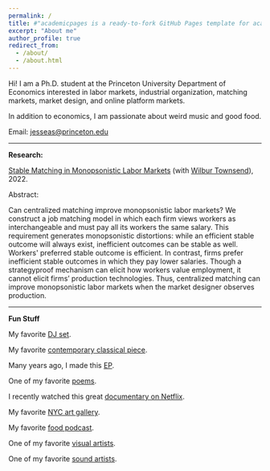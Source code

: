 ```yaml
---
permalink: /
title: #"academicpages is a ready-to-fork GitHub Pages template for academic personal websites"
excerpt: "About me"
author_profile: true
redirect_from: 
  - /about/
  - /about.html
---
```


Hi! I am a Ph.D. student at the Princeton University Department of Economics interested in labor markets, industrial organization, matching markets, market design, and online platform markets.

In addition to economics, I am passionate about weird music and good food.

Email: jesseas@princeton.edu

---

**Research:**

[Stable Matching in Monopsonistic Labor Markets](https://wilburtownsend.github.io/papers/market%20design%20monopsony.pdf) (with [Wilbur Townsend](https://wilburtownsend.github.io)), 2022.

Abstract:


Can centralized matching improve monopsonistic labor markets? We construct a job matching model in which each firm views workers as interchangeable and must pay all its workers the same salary. This requirement generates monopsonistic distortions: while an efficient stable outcome will always exist, inefficient outcomes can be stable as well. Workers' preferred stable outcome is efficient. In contrast, firms prefer inefficient stable outcomes in which they pay lower salaries. Though a strategyproof mechanism can elicit how workers value employment, it cannot elicit firms’ production technologies. Thus, centralized matching can improve monopsonistic labor markets when the market designer observes production.

---

**Fun Stuff**

My favorite [DJ set](https://www.youtube.com/watch?v=IUjWumGIqe8).

My favorite [contemporary classical piece](https://www.youtube.com/watch?v=NDVMtnaB28E).

Many years ago, I made this [EP](https://jessesilbert.bandcamp.com).

One of my favorite [poems](https://www.poetryfoundation.org/poetrymagazine/poems/145468/pyramid-scheme).

I recently watched this great [documentary on Netflix](https://www.themostunknown.com).

My favorite [NYC art gallery](https://bitforms.art).

My favorite [food podcast](https://gastropod.com).

One of my favorite [visual artists](http://www.artbylanyao.com).

One of my favorite [sound artists](https://vimeo.com/7235817).
